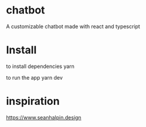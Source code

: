 # chatbot 
A customizable chatbot made with react and typescript

# Install
to install dependencies
yarn 

to run the app
yarn dev

# inspiration
https://www.seanhalpin.design

